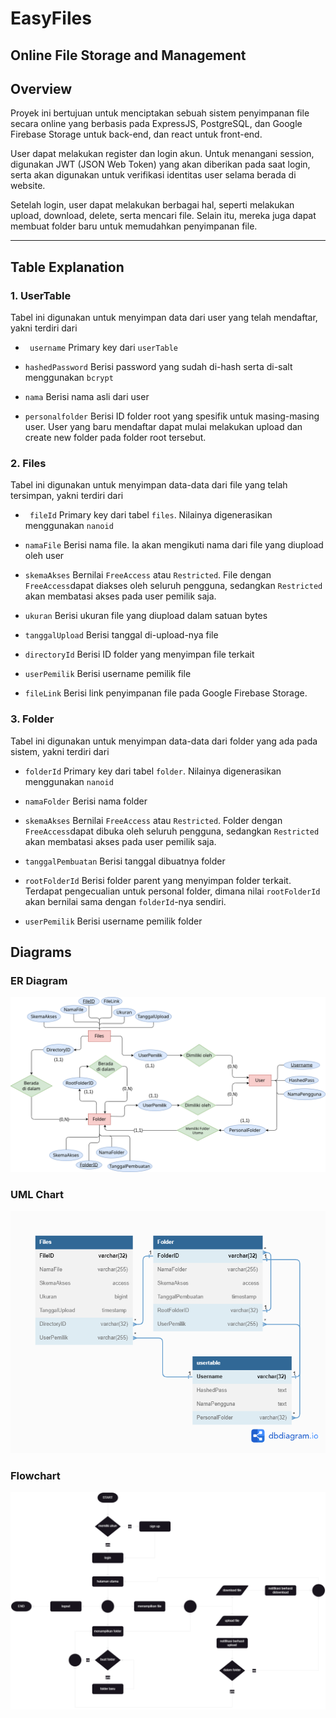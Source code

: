 # EasyFiles
Online File Storage and Management
---

## Overview

Proyek ini bertujuan untuk menciptakan sebuah sistem penyimpanan file secara online yang berbasis pada ExpressJS, PostgreSQL, dan Google Firebase Storage untuk back-end, dan react untuk front-end.

User dapat melakukan register dan login akun. Untuk menangani session, digunakan JWT (JSON Web Token) yang akan diberikan pada saat login, serta akan digunakan untuk verifikasi identitas user selama berada di website.

Setelah login, user dapat melakukan berbagai hal, seperti melakukan upload, download, delete, serta mencari file. Selain itu, mereka juga dapat membuat folder baru untuk memudahkan penyimpanan file. 

----
## Table Explanation
### 1. UserTable

Tabel ini digunakan untuk menyimpan data dari user yang telah mendaftar, yakni terdiri dari

* `` username``
Primary key dari ``userTable``

 * ``hashedPassword``
Berisi password yang sudah di-hash serta di-salt menggunakan ``bcrypt``

 * ``nama``
Berisi nama asli dari user

 * ``personalfolder``
Berisi ID folder root yang spesifik untuk masing-masing user. User yang baru mendaftar dapat mulai melakukan upload dan create new folder pada folder root tersebut.

### 2. Files

Tabel ini digunakan untuk menyimpan data-data dari file yang telah tersimpan, yakni terdiri dari

* `` fileId``
Primary key dari tabel ``files``. Nilainya digenerasikan menggunakan ``nanoid``

* ``namaFile``
Berisi nama file. Ia akan mengikuti nama dari file yang diupload oleh user

* ``skemaAkses``
Bernilai ``FreeAccess`` atau ``Restricted``. File dengan ``FreeAccess``dapat diakses oleh seluruh pengguna, sedangkan ``Restricted`` akan membatasi akses pada user pemilik saja.

* ``ukuran`` 
Berisi ukuran file yang diupload dalam satuan bytes

* ``tanggalUpload``
Berisi tanggal di-upload-nya file

* ``directoryId``
Berisi ID folder yang menyimpan file terkait

* ``userPemilik``
Berisi username pemilik file

* ``fileLink``
Berisi link penyimpanan file pada Google Firebase Storage.

### 3. Folder

Tabel ini digunakan untuk menyimpan data-data dari folder yang ada pada sistem, yakni terdiri dari
* ``folderId``
Primary key dari tabel ``folder``. Nilainya digenerasikan menggunakan ``nanoid``

 * ``namaFolder``
Berisi nama folder

 * ``skemaAkses``
Bernilai ``FreeAccess`` atau ``Restricted``. Folder dengan ``FreeAccess``dapat dibuka oleh seluruh pengguna, sedangkan ``Restricted`` akan membatasi akses pada user pemilik saja.

 * ``tanggalPembuatan``
Berisi tanggal dibuatnya folder

 * ``rootFolderId``
Berisi folder parent yang menyimpan folder terkait. Terdapat pengecualian untuk personal folder, dimana nilai ``rootFolderId`` akan bernilai sama dengan ``folderId``-nya sendiri.

 * ``userPemilik``
Berisi username pemilik folder

## Diagrams
### ER Diagram
![alt text](https://github.com/SistemBasisData2023/EasyFiles/blob/main/resources/ERDiagram_EasyFiles.png)

### UML Chart
![alt text](https://github.com/SistemBasisData2023/EasyFiles/blob/main/resources/UMLDiagram_EasyFiles.png)

### Flowchart
![alt text](https://github.com/SistemBasisData2023/EasyFiles/blob/main/resources/Flowchart_EasyFiles.png)
